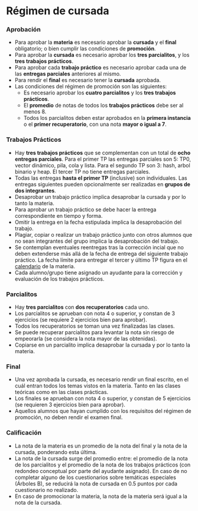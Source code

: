 Régimen de cursada
==================

### Aprobación

* Para aprobar la **materia** es necesario aprobar la **cursada** y el **final** obligatorio; o bien cumplir las condiciones de **promoción**.
* Para aprobar la **cursada** es necesario aprobar los **tres parcialitos**, y los **tres trabajos prácticos**.
* Para aprobar cada **trabajo práctico** es necesario aprobar cada una de las **entregas parciales** anteriores al mismo.
* Para rendir el **final** es necesario tener la **cursada** aprobada.
* Las condiciones del régimen de promoción son las siguientes:
  - Es necesario aprobar los **cuatro parcialitos** y los **tres trabajos prácticos**.
  - El **promedio** de notas de todos los **trabajos prácticos** debe ser al menos 8.
  - Todos los parcialitos deben estar aprobados en la **primera instancia** o el **primer recuperatorio**, con una nota **mayor o igual a 7**.


### Trabajos Prácticos

* Hay **tres trabajos prácticos** que se complementan con un total de **ocho entregas parciales**.
  Para el primer TP las entregas parciales son 5: TP0, vector dinámico, pila, cola y lista. Para el segundo TP son 3: hash, arbol binario y heap. El tercer TP no tiene entregas parciales.
* Todas las entregas **hasta el primer TP** (inclusive) son individuales. Las entregas siguientes pueden opcionalmente ser realizadas en **grupos de dos integrantes**.
* Desaprobar un trabajo práctico implica desaprobar la cursada y por lo tanto la materia.
* Para aprobar un trabajo práctico se debe hacer la entrega correspondiente en tiempo y forma.
* Omitir la entrega en la fecha estipulada implica la desaprobación del trabajo.
* Plagiar, copiar o realizar un trabajo práctico junto con otros alumnos que no sean integrantes del grupo implica la desaprobación del trabajo.
* Se contemplan eventuales reentregas tras la corrección incial que no deben extenderse más allá de la fecha de entrega del siguiente trabajo práctico. La fecha límite para entregar el tercer y último TP figura en el [calendario]({{'calendario'|relative_url}}) de la materia.
* Cada alumno/grupo tiene asignado un ayudante para la corrección y evaluación de los trabajos prácticos.


### Parcialitos

* Hay **tres parcialitos** con **dos recuperatorios** cada uno.
* Los parcialitos se aprueban con nota 4 o superior, y constan de 3 ejercicios (se requiere 2 ejercicios bien para aprobar).
* Todos los recuperatorios se toman una vez finalizadas las clases.
* Se puede recuperar parcialitos para levantar la nota sin riesgo de empeorarla (se considera la nota mayor de las obtenidas).
* Copiarse en un parcialito implica desaprobar la cursada y por lo tanto la materia.

### Final
* Una vez aprobada la cursada, es necesario rendir un final escrito, en el cuál entran todos los temas vistos en la materia. Tanto en las clases teóricas como en las clases prácticas.
* Los finales se aprueban con nota 4 o superior, y constan de 5 ejercicios (se requieren 3 ejercicios bien para aprobar).
* Aquellos alumnos que hayan cumplido con los requisitos del régimen de promoción, no deben rendir el examen final.

### Calificación

* La nota de la materia es un promedio de la nota del final y la nota de la cursada, ponderando esta última.
* La nota de la cursada surge del promedio entre: el promedio de la nota de los parcialitos y el promedio de la nota de los trabajos prácticos (con redondeo conceptual por parte del ayudante asignado). En caso de no completar alguno de los cuestionarios sobre temáticas especiales (Árboles B), se reducirá la nota de cursada en 0.5 puntos por cada cuestionario no realizado. 
* En caso de promocionar la materia, la nota de la materia será igual a la nota de la cursada.
